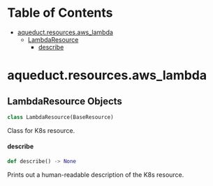 # Table of Contents

* [aqueduct.resources.aws\_lambda](#aqueduct.resources.aws_lambda)
  * [LambdaResource](#aqueduct.resources.aws_lambda.LambdaResource)
    * [describe](#aqueduct.resources.aws_lambda.LambdaResource.describe)

<a id="aqueduct.resources.aws_lambda"></a>

# aqueduct.resources.aws\_lambda

<a id="aqueduct.resources.aws_lambda.LambdaResource"></a>

## LambdaResource Objects

```python
class LambdaResource(BaseResource)
```

Class for K8s resource.

<a id="aqueduct.resources.aws_lambda.LambdaResource.describe"></a>

#### describe

```python
def describe() -> None
```

Prints out a human-readable description of the K8s resource.


